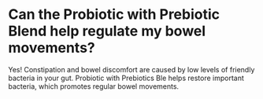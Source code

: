 # Can the Probiotic with Prebiotic Blend help regulate my bowel movements?

Yes! Constipation and bowel discomfort are caused by low levels of friendly bacteria in your gut. Probiotic with Prebiotics Ble helps restore important bacteria, which promotes regular bowel movements.